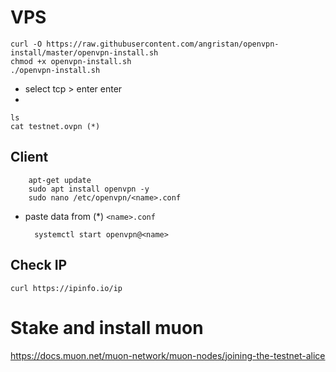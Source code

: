 # VPS

    curl -O https://raw.githubusercontent.com/angristan/openvpn-install/master/openvpn-install.sh
    chmod +x openvpn-install.sh
    ./openvpn-install.sh 
- select tcp > enter enter
-

    ls
    cat testnet.ovpn (*)



## Client
        apt-get update
        sudo apt install openvpn -y
        sudo nano /etc/openvpn/<name>.conf
- paste data from (*) `<name>.conf`
        
        systemctl start openvpn@<name>
        
## Check IP
    curl https://ipinfo.io/ip
# Stake and install muon

https://docs.muon.net/muon-network/muon-nodes/joining-the-testnet-alice
